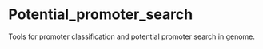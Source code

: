 # Potential_promoter_search
Tools for promoter classification and potential promoter search in genome.
